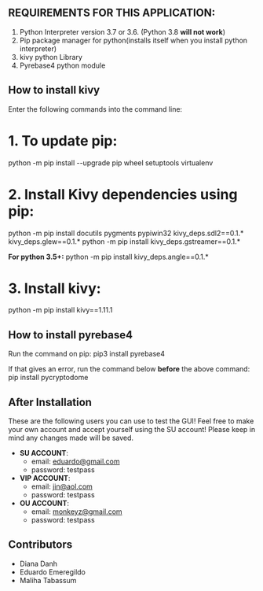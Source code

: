 ## REQUIREMENTS FOR THIS APPLICATION: ##

1. Python Interpreter version 3.7 or 3.6. (Python 3.8 **will not work**)
2. Pip package manager for python(installs itself when you install python interpreter) 
3. kivy python Library
4. Pyrebase4 python module

## How to install kivy ##
Enter the following commands into the command line:
# 1. To update pip:
python -m pip install --upgrade pip wheel setuptools virtualenv

# 2. Install Kivy dependencies using pip:
python -m pip install docutils pygments pypiwin32 kivy_deps.sdl2==0.1.* kivy_deps.glew==0.1.*
python -m pip install kivy_deps.gstreamer==0.1.*

**For python 3.5+:**
python -m pip install kivy_deps.angle==0.1.*

# 3. Install kivy:
python -m pip install kivy==1.11.1

## How to install pyrebase4 ##
Run the command on pip:
pip3 install pyrebase4

If that gives an error, run the command below **before** the above command:
pip install pycryptodome

## After Installation
These are the following users you can use to test the GUI! Feel free to make your own account and accept yourself using the SU account! Please keep in mind any changes made will be saved.
* **SU ACCOUNT**: 
   * email: eduardo@gmail.com 
   * password: testpass
* **VIP ACCOUNT**: 
   * email: jin@aol.com 
   * password: testpass
* **OU ACCOUNT**: 
   * email: monkeyz@gmail.com 
   * password: testpass

## Contributors 
* Diana Danh
* Eduardo Emeregildo
* Maliha Tabassum
